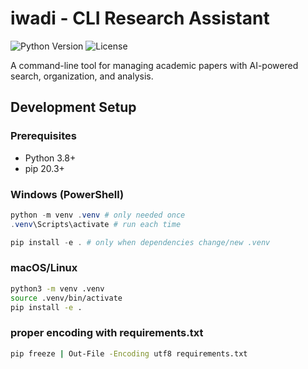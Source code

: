 # iwadi - CLI Research Assistant

![Python Version](https://img.shields.io/badge/python-3.8%2B-blue)
![License](https://img.shields.io/badge/license-MIT-green)

A command-line tool for managing academic papers with AI-powered search, organization, and analysis.


## Development Setup

### Prerequisites
- Python 3.8+
- pip 20.3+

### Windows (PowerShell)
```powershell
python -m venv .venv # only needed once
.venv\Scripts\activate # run each time

pip install -e . # only when dependencies change/new .venv
```
### macOS/Linux
```bash
python3 -m venv .venv
source .venv/bin/activate
pip install -e .
```

### proper encoding with requirements.txt
```bash
pip freeze | Out-File -Encoding utf8 requirements.txt
```